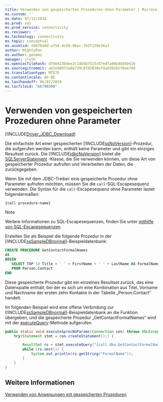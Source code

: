 ```yaml
---
title: Verwenden von gespeicherten Prozeduren ohne Parameter | Microsoft-Dokumentation
ms.custom: ''
ms.date: 07/11/2018
ms.prod: sql
ms.prod_service: connectivity
ms.reviewer: ''
ms.technology: connectivity
ms.topic: conceptual
ms.assetid: e9470a6d-a758-4c56-96ec-7b37139e36a7
author: MightyPen
ms.author: genemi
manager: jroth
ms.openlocfilehash: d766423b4ee2c1db4b7515c87edfa96b4b84b416
ms.sourcegitcommit: ad2e98972a0e739c0fd2038ef4a030265f0ee788
ms.translationtype: MTE75
ms.contentlocale: de-DE
ms.lasthandoff: 06/07/2019
ms.locfileid: "66790390"
---
```

# <a name="using-a-stored-procedure-with-no-parameters"></a>Verwenden von gespeicherten Prozeduren ohne Parameter

[!INCLUDE[Driver_JDBC_Download](../../includes/driver_jdbc_download.md)]

Die einfachste Art einer gespeicherten [!INCLUDE[ssNoVersion](../../includes/ssnoversion-md.md)]-Prozedur, die aufgerufen werden kann, enthält keine Parameter und gibt ein einziges Resultset zurück. Die [!INCLUDE[jdbcNoVersion](../../includes/jdbcnoversion_md.md)] bietet die [SQLServerStatement](../../connect/jdbc/reference/sqlserverstatement-class.md) -Klasse, die Sie verwenden können, um diese Art von gespeicherter Prozedur aufrufen und Verarbeiten der Daten, die zurückgegeben.

Wenn Sie mit dem JDBC-Treiber eine gespeicherte Prozedur ohne Parameter aufrufen möchten, müssen Sie die `call`-SQL-Escapesequenz verwenden. Die Syntax für die `call`-Escapesequenz ohne Parameter lautet folgendermaßen:

`{call procedure-name}`

> [!NOTE]  
> Weitere Informationen zu SQL-Escapesequenzen, finden Sie unter [mithilfe von SQL-Escapesequenzen](../../connect/jdbc/using-sql-escape-sequences.md).

Erstellen Sie als Beispiel die folgende Prozedur in der [!INCLUDE[ssSampleDBnormal](../../includes/sssampledbnormal_md.md)]-Beispieldatenbank:

```sql
CREATE PROCEDURE GetContactFormalNames
AS  
BEGIN  
   SELECT TOP 10 Title + ' ' + FirstName + ' ' + LastName AS FormalName
   FROM Person.Contact  
END  
```

Diese gespeicherte Prozedur gibt ein einzelnes Resultset zurück, das eine Datenspalte enthält, bei der es sich um eine Kombination aus Titel, Vorname und Nachname der ersten zehn Kontakte in der Tabelle „Person.Contact“ handelt.

Im folgenden Beispiel wird eine offene Verbindung zur [!INCLUDE[ssSampleDBnormal](../../includes/sssampledbnormal_md.md)]-Beispieldatenbank an die Funktion übergeben, und die gespeicherte Prozedur „GetContactFormalNames“ wird mit der [executeQuery](../../connect/jdbc/reference/executequery-method-sqlserverstatement.md)-Methode aufgerufen.

```java
public static void executeSprocNoParams(Connection con) throws SQLException {  
    try(Statement stmt = con.createStatement();) {  

        ResultSet rs = stmt.executeQuery("{call dbo.GetContactFormalNames}");  
        while (rs.next()) {  
            System.out.println(rs.getString("FormalName"));  
        }  
    }  
}
```

## <a name="see-also"></a>Weitere Informationen

[Verwenden von Anweisungen mit gespeicherten Prozeduren](../../connect/jdbc/using-statements-with-stored-procedures.md)

